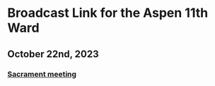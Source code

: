# Broadcast Link for the Aspen 11th Ward

## October 22nd, 2023
### [Sacrament meeting](HTTPS://www.youtube.com/watch?v=XSBKTBz63EQ)
